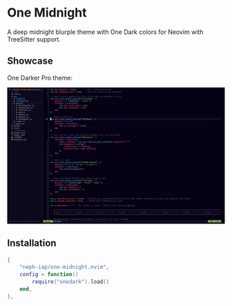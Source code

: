 # One Midnight

A deep midnight blurple theme with One Dark colors for Neovim with TreeSitter support.

## Showcase

One Darker Pro theme:

![onedarker theme](./docs/demo-after.png)

## Installation

```lua
{
	"neph-iap/one-midnight.nvim",
	config = function()
		require("onedark").load()
	end,
},
```
